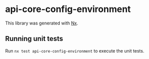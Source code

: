 # api-core-config-environment

This library was generated with [Nx](https://nx.dev).

## Running unit tests

Run `nx test api-core-config-environment` to execute the unit tests.
